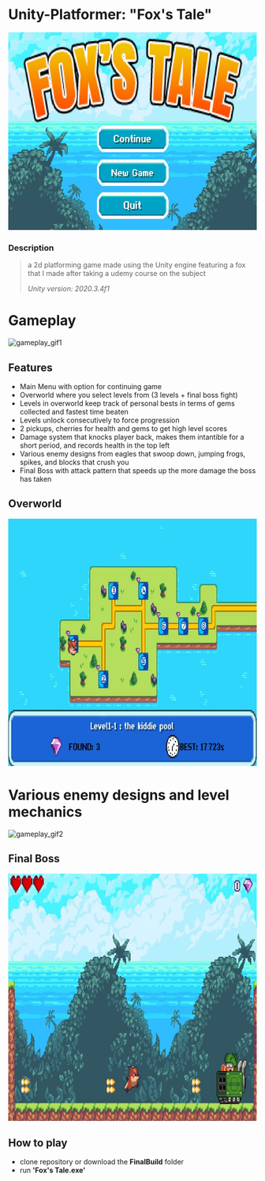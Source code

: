 # Unity-Platformer: "Fox's Tale"
<img src="./images/Capture.JPG" alt="Main Menu" height="400" width="900">

### Description
> a 2d platforming game made using the Unity engine featuring a fox that I made after taking a udemy course on the subject
>
> *Unity version: 2020.3.4f1*

# Gameplay

<img src="./gifs/game_play_gif1.gif" alt="gameplay_gif1" width="900" height="500">



## Features
- Main Menu with option for continuing game
- Overworld where you select levels from (3 levels + final boss fight)
- Levels in overworld keep track of personal bests in terms of gems collected and fastest time beaten
- Levels unlock consecutively to force progression
- 2 pickups, cherries for health and gems to get high level scores
- Damage system that knocks player back, makes them intantible for a short period, and records health in the top left
- Various enemy designs from eagles that swoop down, jumping frogs, spikes, and blocks that crush you
- Final Boss with attack pattern that speeds up the more damage the boss has taken

## Overworld
<img src="./images/overworld.JPG" alt="final boss" width="900" height="500">

# Various enemy designs and level mechanics
<img src="./gifs/game_play_gif2.gif" alt="gameplay_gif2" width="900" height="500">

## Final Boss
<img src="./images/tankboss.JPG" alt="final boss" width="900" height="500">


## How to play
- clone repository or download the **FinalBuild** folder
- run **'Fox's Tale.exe'**




